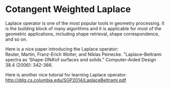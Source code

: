 # Cotangent Weighted Laplace 
Laplace operator is one of the most popular tools in geometry processing. It is the building block of many algorithms and it is applicable for most of the geometric applications, including shape retrieval, shape correspondence, and so on.

Here is a nice paper introducing the Laplace operator:   
Reuter, Martin, Franz-Erich Wolter, and Niklas Peinecke. "Laplace–Beltrami spectra as ‘Shape-DNA’of surfaces and solids." Computer-Aided Design 38.4 (2006): 342-366.

Here is another nice tutorial for learning Laplace operator:  
http://ddg.cs.columbia.edu/SGP2014/LaplaceBeltrami.pdf
